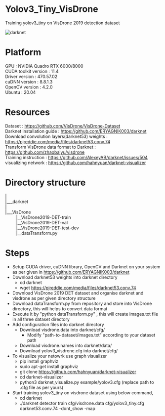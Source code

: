 # Yolov3_Tiny_VisDrone
Training yolov3_tiny on VisDrone 2019 detection dataset

![darknet](https://user-images.githubusercontent.com/13064391/225038398-377a31a8-5cb1-4cf0-8379-64ce17016774.png)

# Platform
GPU : NVIDIA Quadro RTX 6000/8000<br>
CUDA toolkit version : 11.4<br>
Driver version : 470.57.02<br>
cuDNN version : 8.8.1.3<br>
OpenCV version : 4.2.0 <br>
Ubuntu : 20.04 <br>

# Resources 
Dataset : https://github.com/VisDrone/VisDrone-Dataset <br>
Darknet installation guide : https://github.com/ERYAGNIK003/darknet <br>
Download convolution layers(darknet53) weights : https://pjreddie.com/media/files/darknet53.conv.74 <br>
Transform VisDrone data format to Darknet : https://github.com/zhaobaiyu/visdrone <br>
Training instruction : https://github.com/AlexeyAB/darknet/issues/504 <br>
visualizing network : https://github.com/hahnyuan/darknet-visualizer <br>

# Directory structure
|<br>
|___darknet<br>
|<br>
|___VisDrone<br>
&nbsp; &nbsp; &nbsp;&nbsp;&nbsp;&nbsp;    |__VisDrone2019-DET-train<br>
&nbsp; &nbsp; &nbsp;&nbsp;&nbsp;&nbsp;    |__VisDrone2019-DET-val<br>
&nbsp; &nbsp; &nbsp;&nbsp;&nbsp;&nbsp;    |__VisDrone2019-DET-test-dev<br>
&nbsp; &nbsp; &nbsp;&nbsp;&nbsp;&nbsp;    |__dataTransform.py<br>
    
# Steps
- Setup CUDA driver, cuDNN library, OpenCV and Darknet on your system as per given in  https://github.com/ERYAGNIK003/darknet <br>
- Download darknet53 weights into darknet directory
  - cd darknet
  - wget https://pjreddie.com/media/files/darknet53.conv.74
- Download VisDrone 2019 DET dataset and organise darknet and visdrone as per given directory structure
- Download dataTransform.py from repository and store into VisDrone directory, this will helps to convert data format
- Execute it by "python dataTransform.py" , this will create images.txt file in all three dataset directory
- Add configuration files into darknet directory
  - Download visdrone.data into darknet/cfg/
    - Modify "path-to-dataset/images.txt" according to your dataset path
  - Download visdrone.names into darknet/data/
  - Download yolov3_visdrone.cfg into darknet/cfg/
- To visualize your netowrk use graph visualizer
  - pip install graphviz
  - sudo apt-get install graphviz
  - git clone https://github.com/hahnyuan/darknet-visualizer
  - cd darknet-visualizer
  - python3 darknet_visualize.py example/yolov3.cfg (replace path to .cfg file as per yours)
- Start training yolov3_tiny on visdrone dataset using below command,
  - cd darknet
  - ./darknet detector train cfg/visdrone.data cfg/yolov3_tiny.cfg darknet53.conv.74 -dont_show -map
